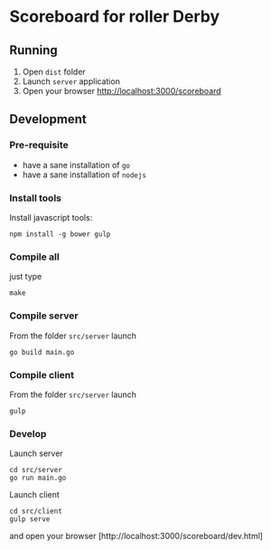 # Scoreboard for roller Derby

## Running

1. Open `dist` folder 
2. Launch  `server` application
3. Open your browser [http://localhost:3000/scoreboard](http://localhost:3000/scoreboard)

## Development

### Pre-requisite

* have a sane installation of `go`
* have a sane installation of `nodejs`

### Install tools

Install javascript tools:
```
npm install -g bower gulp
```

### Compile all

just type 
```
make
```

### Compile server

From the folder `src/server` launch
```
go build main.go
```

### Compile client

From the folder `src/server` launch
```
gulp
```

### Develop

Launch server
```
cd src/server
go run main.go
```

Launch client
```
cd src/client
gulp serve
```
and open your browser [http://localhost:3000/scoreboard/dev.html]